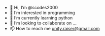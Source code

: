 - 👋 Hi, I’m @scodes2000
- 👀 I’m interested in programming
- 🌱 I’m currently learning python
- 💞️ I’m looking to collaborate on ...
- 📫 How to reach me unity.raiser@gmail.com


<!---
scodes2000/scodes2000 is a ✨ special ✨ repository because its `README.md` (this file) appears on your GitHub profile.
You can click the Preview link to take a look at your changes.
--->
